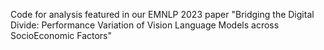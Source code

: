 Code for analysis featured in our EMNLP 2023 paper "Bridging the Digital Divide: Performance Variation of Vision Language Models across SocioEconomic Factors"